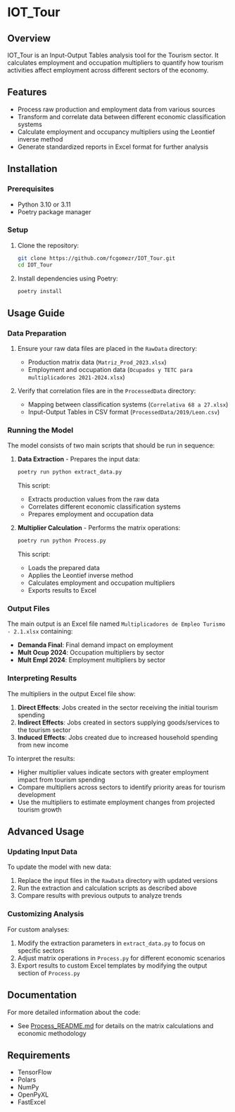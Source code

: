 # IOT_Tour

## Overview
IOT_Tour is an Input-Output Tables analysis tool for the Tourism sector. It calculates employment and occupation multipliers to quantify how tourism activities affect employment across different sectors of the economy.

## Features
- Process raw production and employment data from various sources
- Transform and correlate data between different economic classification systems
- Calculate employment and occupancy multipliers using the Leontief inverse method
- Generate standardized reports in Excel format for further analysis

## Installation

### Prerequisites
- Python 3.10 or 3.11
- Poetry package manager

### Setup
1. Clone the repository:
   ```bash
   git clone https://github.com/fcgomezr/IOT_Tour.git
   cd IOT_Tour
   ```

2. Install dependencies using Poetry:
   ```bash
   poetry install
   ```

## Usage Guide

### Data Preparation
1. Ensure your raw data files are placed in the `RawData` directory:
   - Production matrix data (`Matriz_Prod_2023.xlsx`)
   - Employment and occupation data (`Ocupados y TETC para multiplicadores 2021-2024.xlsx`)

2. Verify that correlation files are in the `ProcessedData` directory:
   - Mapping between classification systems (`Correlativa 68 a 27.xlsx`)
   - Input-Output Tables in CSV format (`ProcessedData/2019/Leon.csv`)

### Running the Model
The model consists of two main scripts that should be run in sequence:

1. **Data Extraction** - Prepares the input data:
   ```bash
   poetry run python extract_data.py
   ```
   This script:
   - Extracts production values from the raw data
   - Correlates different economic classification systems
   - Prepares employment and occupation data

2. **Multiplier Calculation** - Performs the matrix operations:
   ```bash
   poetry run python Process.py
   ```
   This script:
   - Loads the prepared data
   - Applies the Leontief inverse method
   - Calculates employment and occupation multipliers
   - Exports results to Excel

### Output Files
The main output is an Excel file named `Multiplicadores de Empleo Turismo - 2.1.xlsx` containing:

- **Demanda Final**: Final demand impact on employment
- **Mult Ocup 2024**: Occupation multipliers by sector
- **Mult Empl 2024**: Employment multipliers by sector

### Interpreting Results
The multipliers in the output Excel file show:

1. **Direct Effects**: Jobs created in the sector receiving the initial tourism spending
2. **Indirect Effects**: Jobs created in sectors supplying goods/services to the tourism sector
3. **Induced Effects**: Jobs created due to increased household spending from new income

To interpret the results:
- Higher multiplier values indicate sectors with greater employment impact from tourism spending
- Compare multipliers across sectors to identify priority areas for tourism development
- Use the multipliers to estimate employment changes from projected tourism growth

## Advanced Usage

### Updating Input Data
To update the model with new data:

1. Replace the input files in the `RawData` directory with updated versions
2. Run the extraction and calculation scripts as described above
3. Compare results with previous outputs to analyze trends

### Customizing Analysis
For custom analyses:

1. Modify the extraction parameters in `extract_data.py` to focus on specific sectors
2. Adjust matrix operations in `Process.py` for different economic scenarios
3. Export results to custom Excel templates by modifying the output section of `Process.py`

## Documentation
For more detailed information about the code:
- See [Process_README.md](Process_README.md) for details on the matrix calculations and economic methodology

## Requirements
- TensorFlow
- Polars
- NumPy
- OpenPyXL
- FastExcel 
